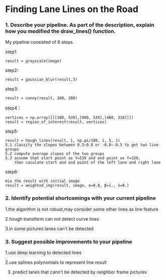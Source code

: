 # **Finding Lane Lines on the Road** 


### 1. Describe your pipeline. As part of the description, explain how you modified the draw_lines() function.

My pipeline consisted of 6 steps. 

step1:

    result = grayscale(image)
    
step2:

    result = gaussian_blur(result,3)
    
step3:

    result = canny(result, 100, 200)
    
step4：

    vertices = np.array([[[100, 539],[900, 539],[480, 310]]])
    result = region_of_interest(result, vertices)
    
step5:

    result = hough_lines(result, 1, np.pi/180, 1, 5, 1)
    5.1 classify the slopes between 0.5~0.8 or -0.8~-0.5 to get two line groups
    5.2 compute average slopes of the two groups
    5.3 assume that start point as Y=539 and end point as Y=339,
        then caculate start and end point of the left lane and right lane
     
     
    
step6:

    mix the result with initial image
    result = weighted_img(result, image, α=0.8, β=1., λ=0.)


### 2. Identify potential shortcomings with your current pipeline


 1.the algorithm is not robust,may consider some other lines as line feature
 
 2.hough transform can not detect curve lines
 
 3.in some pictures lanes can't be detected

### 3. Suggest possible improvements to your pipeline

1.use deep learning to detected lines

2.use splines polynomials to represent line result

3. predict lanes that cann't be detected by neighbor frame pictures
